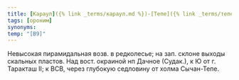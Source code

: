 ```yaml
---
title: [Караул]({% link _terms/караул.md %})-[Тепе]({% link _terms/тепе.md %}) III
tags: [ороним]
synonyms:
temp: "[В9]"
---
```


Невысокая пирамидальная возв. в редколесье; на зап. склоне выходы скальных
пластов. Над вост. окраиной нп Дачное (Судак.), к Ю от г. Таракташ II; к ВСВ,
через глубокую седловину от холма Сычан-Тепе.
